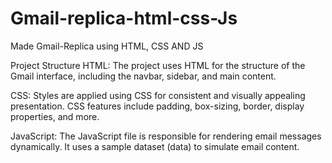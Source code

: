 # Gmail-replica-html-css-Js
Made Gmail-Replica using HTML, CSS AND JS

Project Structure
HTML: The project uses HTML for the structure of the Gmail interface, including the navbar, sidebar, and main content.

CSS: Styles are applied using CSS for consistent and visually appealing presentation. CSS features include padding, box-sizing, border, display properties, and more.

JavaScript: The JavaScript file is responsible for rendering email messages dynamically. It uses a sample dataset (data) to simulate email content.
